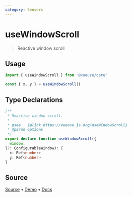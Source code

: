 ```yaml
---
category: Sensors
---
```


<!--DEMO_STARTS-->
<script setup>
import Demo from './demo.vue'
</script>
<DemoContainer><Demo/></DemoContainer>
<!--DEMO_ENDS-->

<!--HEAD_STARTS--><!--HEAD_ENDS-->


# useWindowScroll

> Reactive window scroll

## Usage

```js
import { useWindowScroll } from '@vueuse/core'

const { x, y } = useWindowScroll()
```


<!--FOOTER_STARTS-->
## Type Declarations

```typescript
/**
 * Reactive window scroll.
 *
 * @see   {@link https://vueuse.js.org/useWindowScroll}
 * @param options
 */
export declare function useWindowScroll({
  window,
}?: ConfigurableWindow): {
  x: Ref<number>
  y: Ref<number>
}
```

## Source

[Source](https://github.com/antfu/vueuse/blob/master/packages/core/useWindowScroll/index.ts) • [Demo](https://github.com/antfu/vueuse/blob/master/packages/core/useWindowScroll/demo.vue) • [Docs](https://github.com/antfu/vueuse/blob/master/packages/core/useWindowScroll/index.md)


<!--FOOTER_ENDS-->